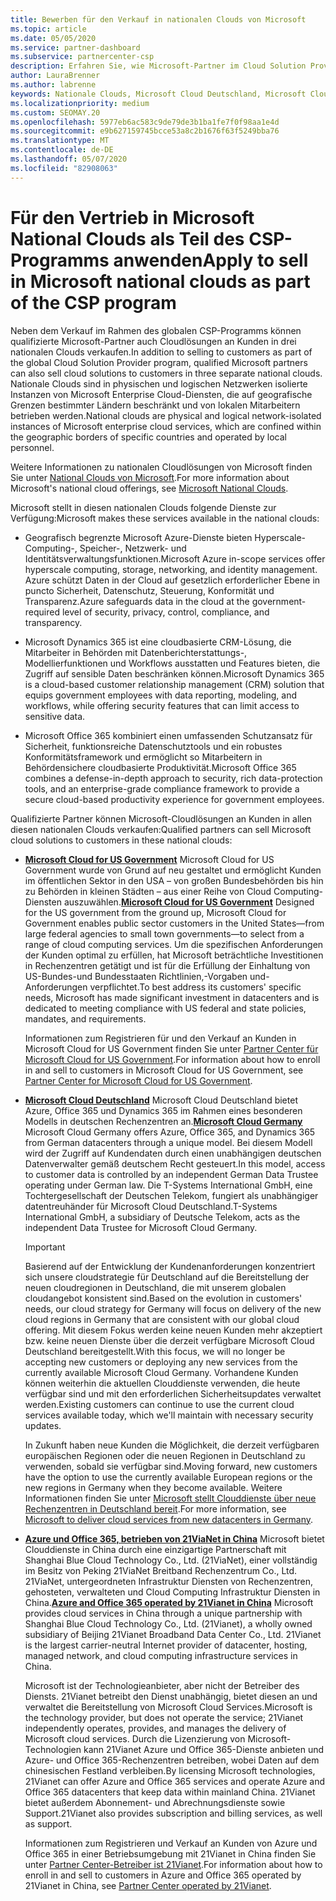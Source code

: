 ```yaml
---
title: Bewerben für den Verkauf in nationalen Clouds von Microsoft
ms.topic: article
ms.date: 05/05/2020
ms.service: partner-dashboard
ms.subservice: partnercenter-csp
description: Erfahren Sie, wie Microsoft-Partner im Cloud Solution Provider-Programm Kunden, die in unterstützten nationalen Clouds angemeldet sind, verkaufen können.
author: LauraBrenner
ms.author: labrenne
keywords: Nationale Clouds, Microsoft Cloud Deutschland, Microsoft Cloud for US Government, 21Vianet, Microsoft Cloud China
ms.localizationpriority: medium
ms.custom: SEOMAY.20
ms.openlocfilehash: 5977eb6ac583c9de79de3b1ba1fe7f0f98aa1e4d
ms.sourcegitcommit: e9b627159745bcce53a8c2b1676f63f5249bba76
ms.translationtype: MT
ms.contentlocale: de-DE
ms.lasthandoff: 05/07/2020
ms.locfileid: "82908063"
---
```

# <a name="apply-to-sell-in-microsoft-national-clouds-as-part-of-the-csp-program"></a><span data-ttu-id="c3489-104">Für den Vertrieb in Microsoft National Clouds als Teil des CSP-Programms anwenden</span><span class="sxs-lookup"><span data-stu-id="c3489-104">Apply to sell in Microsoft national clouds as part of the CSP program</span></span>

<span data-ttu-id="c3489-105">Neben dem Verkauf im Rahmen des globalen CSP-Programms können qualifizierte Microsoft-Partner auch Cloudlösungen an Kunden in drei nationalen Clouds verkaufen.</span><span class="sxs-lookup"><span data-stu-id="c3489-105">In addition to selling to customers as part of the global Cloud Solution Provider program, qualified Microsoft partners can also sell cloud solutions to customers in three separate national clouds.</span></span> <span data-ttu-id="c3489-106">Nationale Clouds sind in physischen und logischen Netzwerken isolierte Instanzen von Microsoft Enterprise Cloud-Diensten, die auf geografische Grenzen bestimmter Ländern beschränkt und von lokalen Mitarbeitern betrieben werden.</span><span class="sxs-lookup"><span data-stu-id="c3489-106">National clouds are physical and logical network-isolated instances of Microsoft enterprise cloud services, which are confined within the geographic borders of specific countries and operated by local personnel.</span></span> 

<span data-ttu-id="c3489-107">Weitere Informationen zu nationalen Cloudlösungen von Microsoft finden Sie unter [National Clouds von Microsoft](https://www.microsoft.com/trustcenter/cloudservices/nationalcloud).</span><span class="sxs-lookup"><span data-stu-id="c3489-107">For more information about Microsoft's national cloud offerings, see [Microsoft National Clouds](https://www.microsoft.com/trustcenter/cloudservices/nationalcloud).</span></span>

<span data-ttu-id="c3489-108">Microsoft stellt in diesen nationalen Clouds folgende Dienste zur Verfügung:</span><span class="sxs-lookup"><span data-stu-id="c3489-108">Microsoft makes these services available in the national clouds:</span></span>

-   <span data-ttu-id="c3489-109">Geografisch begrenzte Microsoft Azure-Dienste bieten Hyperscale-Computing-, Speicher-, Netzwerk- und Identitätsverwaltungsfunktionen.</span><span class="sxs-lookup"><span data-stu-id="c3489-109">Microsoft Azure in-scope services offer hyperscale computing, storage, networking, and identity management.</span></span> <span data-ttu-id="c3489-110">Azure schützt Daten in der Cloud auf gesetzlich erforderlicher Ebene in puncto Sicherheit, Datenschutz, Steuerung, Konformität und Transparenz.</span><span class="sxs-lookup"><span data-stu-id="c3489-110">Azure safeguards data in the cloud at the government-required level of security, privacy, control, compliance, and transparency.</span></span>

-   <span data-ttu-id="c3489-111">Microsoft Dynamics 365 ist eine cloudbasierte CRM-Lösung, die Mitarbeiter in Behörden mit Datenberichterstattungs-, Modellierfunktionen und Workflows ausstatten und Features bieten, die Zugriff auf sensible Daten beschränken können.</span><span class="sxs-lookup"><span data-stu-id="c3489-111">Microsoft Dynamics 365 is a cloud-based customer relationship management (CRM) solution that equips government employees with data reporting, modeling, and workflows, while offering security features that can limit access to sensitive data.</span></span>

-   <span data-ttu-id="c3489-112">Microsoft Office 365 kombiniert einen umfassenden Schutzansatz für Sicherheit, funktionsreiche Datenschutztools und ein robustes Konformitätsframework und ermöglicht so Mitarbeitern in Behördensichere cloudbasierte Produktivität.</span><span class="sxs-lookup"><span data-stu-id="c3489-112">Microsoft Office 365 combines a defense-in-depth approach to security, rich data-protection tools, and an enterprise-grade compliance framework to provide a secure cloud-based productivity experience for government employees.</span></span>

<span data-ttu-id="c3489-113">Qualifizierte Partner können Microsoft-Cloudlösungen an Kunden in allen diesen nationalen Clouds verkaufen:</span><span class="sxs-lookup"><span data-stu-id="c3489-113">Qualified partners can sell Microsoft cloud solutions to customers in these national clouds:</span></span>

-   <span data-ttu-id="c3489-114">[**Microsoft Cloud for US Government**](https://www.microsoft.com/trustcenter/cloudservices/nationalcloud#Microsoft_Cloud_for_US) Microsoft Cloud for US Government wurde von Grund auf neu gestaltet und ermöglicht Kunden im öffentlichen Sektor in den USA – von großen Bundesbehörden bis hin zu Behörden in kleinen Städten – aus einer Reihe von Cloud Computing-Diensten auszuwählen.</span><span class="sxs-lookup"><span data-stu-id="c3489-114">[**Microsoft Cloud for US Government**](https://www.microsoft.com/trustcenter/cloudservices/nationalcloud#Microsoft_Cloud_for_US) Designed for the US government from the ground up, Microsoft Cloud for Government enables public sector customers in the United States—from large federal agencies to small town governments—to select from a range of cloud computing services.</span></span> <span data-ttu-id="c3489-115">Um die spezifischen Anforderungen der Kunden optimal zu erfüllen, hat Microsoft beträchtliche Investitionen in Rechenzentren getätigt und ist für die Erfüllung der Einhaltung von US-Bundes-und Bundesstaaten Richtlinien,-Vorgaben und-Anforderungen verpflichtet.</span><span class="sxs-lookup"><span data-stu-id="c3489-115">To best address its customers' specific needs, Microsoft has made significant investment in datacenters and is dedicated to meeting compliance with US federal and state policies, mandates, and requirements.</span></span> 

    <span data-ttu-id="c3489-116">Informationen zum Registrieren für und den Verkauf an Kunden in Microsoft Cloud for US Government finden Sie unter [Partner Center für Microsoft Cloud for US Government](partner-center-for-microsoft-us-govt-cloud.md).</span><span class="sxs-lookup"><span data-stu-id="c3489-116">For information about how to enroll in and sell to customers in Microsoft Cloud for US Government, see [Partner Center for Microsoft Cloud for US Government](partner-center-for-microsoft-us-govt-cloud.md).</span></span>

-   <span data-ttu-id="c3489-117">[**Microsoft Cloud Deutschland**](https://www.microsoft.com/trustcenter/cloudservices/nationalcloud#Microsoft_Cloud_Germany) Microsoft Cloud Deutschland bietet Azure, Office 365 und Dynamics 365 im Rahmen eines besonderen Modells in deutschen Rechenzentren an.</span><span class="sxs-lookup"><span data-stu-id="c3489-117">[**Microsoft Cloud Germany**](https://www.microsoft.com/trustcenter/cloudservices/nationalcloud#Microsoft_Cloud_Germany) Microsoft Cloud Germany offers Azure, Office 365, and Dynamics 365 from German datacenters through a unique model.</span></span> <span data-ttu-id="c3489-118">Bei diesem Modell wird der Zugriff auf Kundendaten durch einen unabhängigen deutschen Datenverwalter gemäß deutschem Recht gesteuert.</span><span class="sxs-lookup"><span data-stu-id="c3489-118">In this model, access to customer data is controlled by an independent German Data Trustee operating under German law.</span></span> <span data-ttu-id="c3489-119">Die T-Systems International GmbH, eine Tochtergesellschaft der Deutschen Telekom, fungiert als unabhängiger datentreuhänder für Microsoft Cloud Deutschland.</span><span class="sxs-lookup"><span data-stu-id="c3489-119">T-Systems International GmbH, a subsidiary of Deutsche Telekom, acts as the independent Data Trustee for Microsoft Cloud Germany.</span></span>

    > [!IMPORTANT]  
    > <span data-ttu-id="c3489-120">Basierend auf der Entwicklung der Kundenanforderungen konzentriert sich unsere cloudstrategie für Deutschland auf die Bereitstellung der neuen cloudregionen in Deutschland, die mit unserem globalen cloudangebot konsistent sind.</span><span class="sxs-lookup"><span data-stu-id="c3489-120">Based on the evolution in customers' needs, our cloud strategy for Germany will focus on delivery of the new cloud regions in Germany that are consistent with our global cloud offering.</span></span> <span data-ttu-id="c3489-121">Mit diesem Fokus werden keine neuen Kunden mehr akzeptiert bzw. keine neuen Dienste über die derzeit verfügbare Microsoft Cloud Deutschland bereitgestellt.</span><span class="sxs-lookup"><span data-stu-id="c3489-121">With this focus, we will no longer be accepting new customers or deploying any new services from the currently available Microsoft Cloud Germany.</span></span> <span data-ttu-id="c3489-122">Vorhandene Kunden können weiterhin die aktuellen Clouddienste verwenden, die heute verfügbar sind und mit den erforderlichen Sicherheitsupdates verwaltet werden.</span><span class="sxs-lookup"><span data-stu-id="c3489-122">Existing customers can continue to use the current cloud services available today, which we'll maintain with necessary security updates.</span></span>
    >  
    > <span data-ttu-id="c3489-123">In Zukunft haben neue Kunden die Möglichkeit, die derzeit verfügbaren europäischen Regionen oder die neuen Regionen in Deutschland zu verwenden, sobald sie verfügbar sind.</span><span class="sxs-lookup"><span data-stu-id="c3489-123">Moving forward, new customers have the option to use the currently available European regions or the new regions in Germany when they become available.</span></span> <span data-ttu-id="c3489-124">Weitere Informationen finden Sie unter [Microsoft stellt Clouddienste über neue Rechenzentren in Deutschland bereit](https://news.microsoft.com/europe/2018/08/31/microsoft-to-deliver-cloud-services-from-new-datacentres-in-germany-in-2019-to-meet-evolving-customer-needs/).</span><span class="sxs-lookup"><span data-stu-id="c3489-124">For more information, see [Microsoft to deliver cloud services from new datacenters in Germany](https://news.microsoft.com/europe/2018/08/31/microsoft-to-deliver-cloud-services-from-new-datacentres-in-germany-in-2019-to-meet-evolving-customer-needs/).</span></span>

    
-   <span data-ttu-id="c3489-125">[**Azure und Office 365, betrieben von 21ViaNet in China**](https://www.microsoft.com/trustcenter/cloudservices/nationalcloud#Microsoft_Cloud_for_China) Microsoft bietet Clouddienste in China durch eine einzigartige Partnerschaft mit Shanghai Blue Cloud Technology Co., Ltd. (21ViaNet), einer vollständig im Besitz von Peking 21ViaNet Breitband Rechenzentrum Co., Ltd. 21ViaNet, untergeordneten Infrastruktur Diensten von Rechenzentren, gehosteten, verwalteten und Cloud Computing Infrastruktur Diensten in China.</span><span class="sxs-lookup"><span data-stu-id="c3489-125">[**Azure and Office 365 operated by 21Vianet in China**](https://www.microsoft.com/trustcenter/cloudservices/nationalcloud#Microsoft_Cloud_for_China) Microsoft provides cloud services in China through a unique partnership with Shanghai Blue Cloud Technology Co., Ltd. (21Vianet), a wholly owned subsidiary of Beijing 21Vianet Broadband Data Center Co., Ltd. 21Vianet is the largest carrier-neutral Internet provider of datacenter, hosting, managed network, and cloud computing infrastructure services in China.</span></span> 

    <span data-ttu-id="c3489-126">Microsoft ist der Technologieanbieter, aber nicht der Betreiber des Diensts. 21Vianet betreibt den Dienst unabhängig, bietet diesen an und verwaltet die Bereitstellung von Microsoft Cloud Services.</span><span class="sxs-lookup"><span data-stu-id="c3489-126">Microsoft is the technology provider, but does not operate the service; 21Vianet independently operates, provides, and manages the delivery of Microsoft cloud services.</span></span> <span data-ttu-id="c3489-127">Durch die Lizenzierung von Microsoft-Technologien kann 21Vianet Azure und Office 365-Dienste anbieten und Azure- und Office 365-Rechenzentren betreiben, wobei Daten auf dem chinesischen Festland verbleiben.</span><span class="sxs-lookup"><span data-stu-id="c3489-127">By licensing Microsoft technologies, 21Vianet can offer Azure and Office 365 services and operate Azure and Office 365 datacenters that keep data within mainland China.</span></span> <span data-ttu-id="c3489-128">21Vianet bietet außerdem Abonnement- und Abrechnungsdienste sowie Support.</span><span class="sxs-lookup"><span data-stu-id="c3489-128">21Vianet also provides subscription and billing services, as well as support.</span></span>

    <span data-ttu-id="c3489-129">Informationen zum Registrieren und Verkauf an Kunden von Azure und Office 365 in einer Betriebsumgebung mit 21Vianet in China finden Sie unter [Partner Center-Betreiber ist 21Vianet](https://msdn.microsoft.com/partner-china/index).</span><span class="sxs-lookup"><span data-stu-id="c3489-129">For information about how to enroll in and sell to customers in Azure and Office 365 operated by 21Vianet in China, see [Partner Center operated by 21Vianet](https://msdn.microsoft.com/partner-china/index).</span></span> 